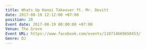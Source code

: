 ```yaml
---
title: Whats Up Hanoi Takeover ft. Mr. Devitt
date: 2017-08-16 12:12:00 +07:00
position: 28
Event date: 2017-08-19 00:00:00 +07:00
Venue: The Grove
Event URL: https://www.facebook.com/events/110714669650453/
Genre: DJ
---
```


